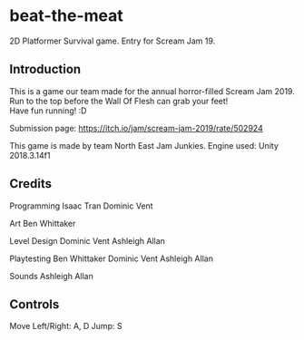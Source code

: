 # beat-the-meat
2D Platformer Survival game. Entry for Scream Jam 19.

## Introduction

This is a game our team made for the annual horror-filled Scream Jam 2019. <br>
Run to the top before the Wall Of Flesh can grab your feet!<br>
Have fun running! :D<br>

Submission page: https://itch.io/jam/scream-jam-2019/rate/502924

This game is made by team North East Jam Junkies.
Engine used: Unity 2018.3.14f1

## Credits

Programming
	Isaac Tran
	Dominic Vent

Art
	Ben Whittaker

Level Design
	Dominic Vent
	Ashleigh Allan

Playtesting
	Ben Whittaker
	Dominic Vent
	Ashleigh Allan

Sounds
	Ashleigh Allan

## Controls

  Move Left/Right: A, D
  Jump: S
